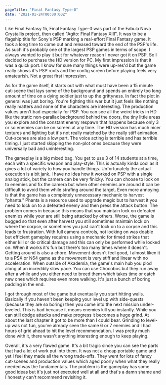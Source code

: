 ```yaml
---
pageTitle: "Final Fantasy Type-0"
date: "2021-01-24T00:00:00Z"
---
```


Like Final Fantasy 15, Final Fantasy Type-0 was part of the Fabula Nova Crystallis project, then called "Agito: Final Fantasy XIII".  It was to be a flagship title for Sony's PSP marking a real-effort Final Fantasy game.  It took a long time to come out and released toward the end of the PSP's life.  As such it's probably one of the largest PSP games in terms of scope.  I always wanted to play it but for whatever reason I never got it on PSP.  So I decided to purchase the HD version for PC.  My first impression is that it was a quick port.  I know for sure many things were up-res'd but the game really shows it's PSP roots and the config screen before playing feels very amateurish.  Not a great first impression.

As for the game itself, it starts out with what must have been a 15 minute cut-scene that lays some of the background and spends an entirely too long amount of time on a dying soldier just to up the grittyness.  In fact the plot in general was just boring.  You're fighting this war but it just feels like nothing really matters and none of the characters are interesting.  The production values aren't bad especially for PSP.  You can see all the weird tricks in HD like the static non-parallax background behind the doors, the tiny little areas you explore and the constant enemy respawn that happens because only 3 or so enemies can be on screen at any time.  The HD version has much nicer textures and lighting but it's not really matched by the really stiff animation.  Cut-scenes are also a low part.  The voice acting is terrible and has terrible timing.  I just started skipping the non-plot ones because they were universally bad and uninteresting.

The gameplay is a big mixed bag.  You get to use 3 of 14 students at a time, each with a specific weapon and play-style.  This is actually kinda cool as it gives a lot of variety to how you handle things.  Unfortunately the actual execution is a bit jank.  I have no idea how it worked on PSP with a single analog stick, but the camera can be very finicky.  You can choose to lock on to enemies and fix the camera but when other enemies are around it can be difficult to avoid them while strafing around the target.  Even more annoying is that the game has a completely unnecessary mechanic to harvest "phanta."  Phanta is a resource used to upgrade magic but to harvest it you need to lock on to a defeated enemy and then press the attack button.  The problem comes in because this means that you maintain lock on defeated enemies while your are still being attacked by others.  Worse, the game is bugged so that even after harvest you still sometimes maintain lock on where the corpse, or sometimes you just can't lock on to a corpse and this leads to frustration.  With full camera controls, not locking on was doable but efficient gameplay requires using a mechanic for timed strikes that either kill or do critical damage and this can only be performed while locked on.  When it works it's fun but there's too many times where it doesn't.  Getting around is also a chore.  Movement doesn't feel good, I almost liken it to a PSX or N64 game as the movement is very stiff and linear with no acceleration.  When outside of Akademia, the game's main hub you plod along at an incredibly slow pace.  You can use Chocobos but they run away after a while and you either need to breed them which takes time or catch new ones which requires even more walking.  It's just a bunch of boring padding in the end.

I got through most of the game but eventually you start hitting walls.  Basically if you haven't been keeping your level up with side-quests (because they are so boring) then you come into the next mission under-leveled.  This is bad because it means enemies kill you instantly.  While you can still dodge attacks and make progress it becomes a huge grind.  At about the last chapter it got to be more than I could bear.  Grinding to level-up was not fun, you've already seen the same 6 or 7 enemies and I had hours of grid ahead to hit the level recommendation.  I was pretty much done with it, there wasn't anything interesting enough to keep playing.

Overall, it's a very flawed game.  It's a bit tragic since you can see the parts that had a lot of work put into them.  It was not a cheap portable game and yet I feel they made all the wrong trade-offs.  They went for lots of fancy cut-scenes and production values which aged poorly when what they really needed was the fundamentals.  The problem is the gameplay has some good ideas but it's just not executed well at all and that's a damn shame and I honestly can't recommend revisiting it.